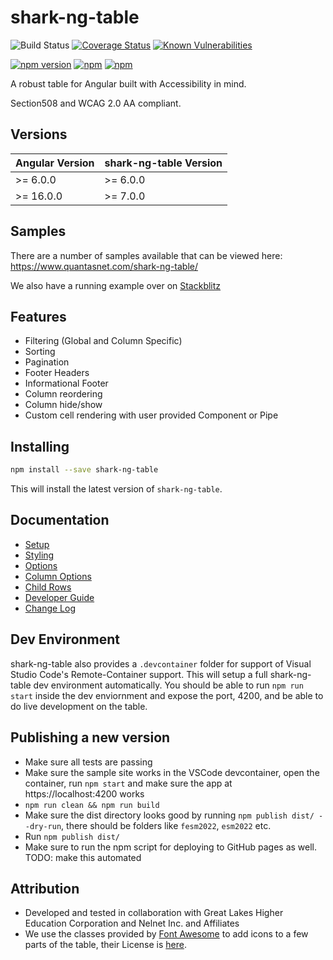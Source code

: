 # shark-ng-table

![Build Status](https://github.com/github/docs/actions/workflows/node.js.yml/badge.svg)
[![Coverage Status](https://coveralls.io/repos/github/Quantas/shark-ng-table/badge.svg?branch=master)](https://coveralls.io/github/Quantas/shark-ng-table?branch=master)
[![Known Vulnerabilities](https://snyk.io/test/github/Quantas/shark-ng-table/badge.svg)](https://snyk.io/test/github/Quantas/shark-ng-table)

[![npm version](https://badge.fury.io/js/shark-ng-table.svg)][npm-badge-url]
[![npm](https://img.shields.io/npm/l/shark-ng-table.svg)][npm-badge-url]
[![npm](https://img.shields.io/npm/dm/shark-ng-table.svg)][npm-badge-url]

[npm-badge-url]: https://www.npmjs.com/package/shark-ng-table

A robust table for Angular built with Accessibility in mind.

Section508 and WCAG 2.0 AA compliant.

## Versions

| Angular Version | shark-ng-table Version |
| --------------- | ---------------------- |
| &gt;= 6.0.0     | >= 6.0.0               |
| &gt;= 16.0.0    | >= 7.0.0               |

## Samples

There are a number of samples available that can be viewed here: https://www.quantasnet.com/shark-ng-table/

We also have a running example over on [Stackblitz](https://stackblitz.com/edit/shark-ng-table-demo)

## Features

- Filtering (Global and Column Specific)
- Sorting
- Pagination
- Footer Headers
- Informational Footer
- Column reordering
- Column hide/show
- Custom cell rendering with user provided Component or Pipe

## Installing

```bash
npm install --save shark-ng-table
```

This will install the latest version of `shark-ng-table`.

## Documentation

 - [Setup <shark-table>](usage/setup.md)
 - [Styling <shark-table>](usage/styling.md)
 - [<shark-table> Options](usage/shark-table-options.md)
 - [Column Options](usage/column-options.md)
 - [Child Rows](usage/child-rows.md)
 - [Developer Guide](usage/developers.md)
 - [Change Log](CHANGELOG.md)

## Dev Environment

shark-ng-table also provides a `.devcontainer` folder for support of Visual Studio Code's Remote-Container support. This will setup a full shark-ng-table dev
environment automatically. You should be able to run `npm run start` inside the dev enviornment and expose the port, 4200, and be able to do live development
on the table.

## Publishing a new version
 - Make sure all tests are passing
 - Make sure the sample site works in the VSCode devcontainer, open the container, run `npm start` and make sure the app at https://localhost:4200 works
 - `npm run clean && npm run build`
 - Make sure the dist directory looks good by running `npm publish dist/ --dry-run`, there should be folders like `fesm2022`, `esm2022` etc.
 - Run `npm publish dist/`
 - Make sure to run the npm script for deploying to GitHub pages as well. TODO: make this automated

## Attribution

 - Developed and tested in collaboration with Great Lakes Higher Education Corporation and Nelnet Inc. and Affiliates
 - We use the classes provided by [Font Awesome](https://fontawesome.com/) to add icons to a few parts of the table, their License is [here](https://fontawesome.com/license).
